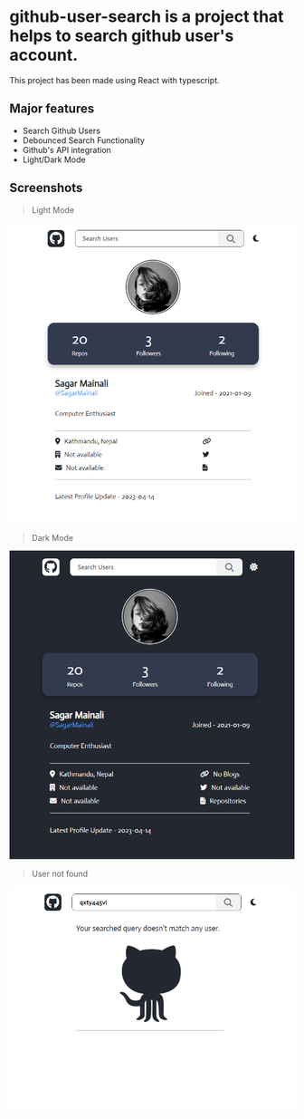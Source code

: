 # github-user-search is a project that helps to search **github user's account**.

This project has been made using React with typescript.

## Major features
- Search Github Users
- Debounced Search Functionality
- Github's API integration
- Light/Dark Mode

## Screenshots

> Light Mode

![light-mode](./src/Components/assets/app-light.png)

> Dark Mode

![light-mode](./src/Components/assets/app-dark.png)

> User not found

![light-mode](./src/Components/assets/user-not-found.png)